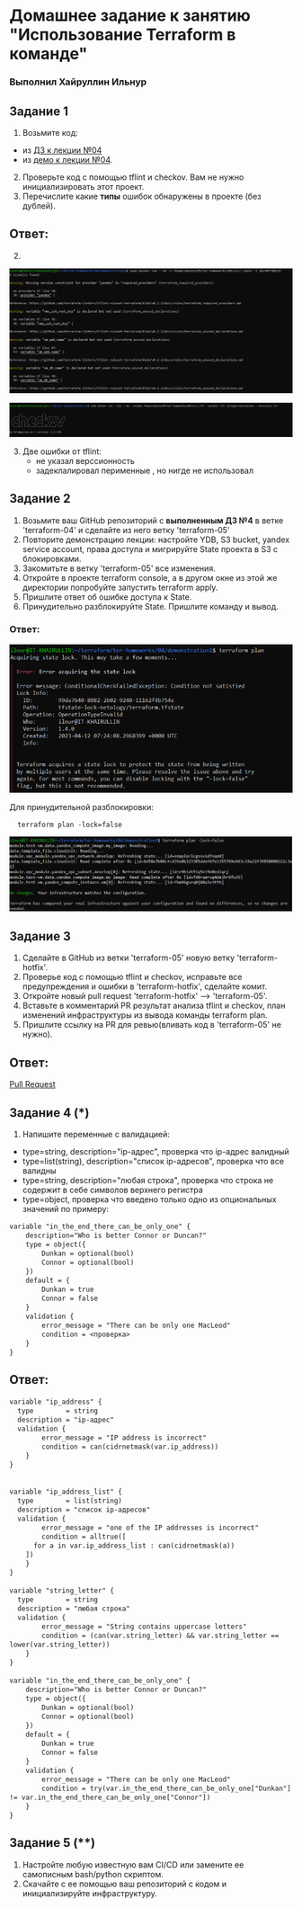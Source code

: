 # Домашнее задание к занятию "Использование Terraform в команде"

### Выполнил Хайруллин Ильнур


## Задание 1
1. Возьмите код:
- из [ДЗ к лекции №04](https://github.com/netology-code/ter-homeworks/tree/main/04/src) 
- из [демо к лекции №04](https://github.com/netology-code/ter-homeworks/tree/main/04/demonstration1).
2. Проверьте код с помощью tflint и checkov. Вам не нужно инициализировать этот проект.
3. Перечислите какие **типы** ошибок обнаружены в проекте (без дублей).

## Ответ:

2.

![1](img/1.png)

![2](img/2.png)

3. Две ошибки от tflint: 
   - не указал верссионность
   - задеклалировал перименные , но нигде не использовал
   

## Задание 2
1. Возьмите ваш GitHub репозиторий с **выполненным ДЗ №4** в ветке 'terraform-04' и сделайте из него ветку 'terraform-05'
2. Повторите демонстрацию лекции: настройте YDB, S3 bucket, yandex service account, права доступа и мигрируйте State проекта в S3 с блокировками.
3. Закомитьте в ветку 'terraform-05' все изменения.
4. Откройте в проекте terraform console, а в другом окне из этой же директории попробуйте запустить terraform apply.
5. Пришлите ответ об ошибке доступа к State.
6. Принудительно разблокируйте State. Пришлите команду и вывод.

### Ответ:

![3](img/3.png)

Для принудительной разблокировки:

      terraform plan -lock=false

![4](img/4.png)

## Задание 3
1. Сделайте в GitHub из ветки 'terraform-05' новую ветку 'terraform-hotfix'.
2. Проверье код с помощью tflint и checkov, исправьте все предупреждения и ошибки в 'terraform-hotfix', сделайте комит.
3. Откройте новый pull request 'terraform-hotfix' --> 'terraform-05'. 
4. Вставьте в комментарий PR результат анализа tflint и checkov, план изменений инфраструктуры из вывода команды terraform plan.
5. Пришлите ссылку на PR для ревью(вливать код в 'terraform-05' не нужно).

## Ответ:

[Pull Request](https://github.com/khayrullinii/devops-netology/pull/9)

## Задание 4 (*)
1. Напишите переменные с валидацией:
- type=string, description="ip-адрес", проверка что ip-адрес валидный
- type=list(string), description="список ip-адресов", проверка что все валидны
- type=string, description="любая строка", проверка что строка не содержит в себе символов верхнего регистра
- type=object, проверка что введено только одно из опциональных значений по примеру:
```
variable "in_the_end_there_can_be_only_one" {
    description="Who is better Connor or Duncan?"
    type = object({
        Dunkan = optional(bool)
        Connor = optional(bool)
    })
    default = {
        Dunkan = true
        Connor = false
    }
    validation {
        error_message = "There can be only one MacLeod"
        condition = <проверка>
    }
}
```

## Ответ:
```
variable "ip_address" {
  type        = string
  description = "ip-адрес"
  validation {
        error_message = "IP address is incorrect"
        condition = can(cidrnetmask(var.ip_address))
    }
}


variable "ip_address_list" {
  type        = list(string)
  description = "список ip-адресов"
  validation {
        error_message = "one of the IP addresses is incorrect"
        condition = alltrue([
      for a in var.ip_address_list : can(cidrnetmask(a))
    ])
    }
}

variable "string_letter" {
  type        = string
  description = "любая строка"
  validation {
        error_message = "String contains uppercase letters"
        condition = (can(var.string_letter) && var.string_letter == lower(var.string_letter))
    }
}

variable "in_the_end_there_can_be_only_one" {
    description="Who is better Connor or Duncan?"
    type = object({
        Dunkan = optional(bool)
        Connor = optional(bool)
    })
    default = {
        Dunkan = true
        Connor = false
    }
    validation {
        error_message = "There can be only one MacLeod"
        condition = try(var.in_the_end_there_can_be_only_one["Dunkan"] != var.in_the_end_there_can_be_only_one["Connor"])
    }
}
```
## Задание 5 (**)

1. Настройте любую известную вам CI/CD или замените ее самописным bash/python скриптом.
2. Скачайте с ее помощью ваш репозиторий с кодом и инициализируйте инфраструктуру.



